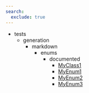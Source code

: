 ```yaml
---
search:
  exclude: true
---
```


- tests
    - generation
        - markdown
            - enums
                - documented
                    - [MyClass1](tests/generation/markdown/enums/documented/MyClass1.md)
                    - [MyEnum1](tests/generation/markdown/enums/documented/MyEnum1.md)
                    - [MyEnum2](tests/generation/markdown/enums/documented/MyEnum2.md)
                    - [MyEnum3](tests/generation/markdown/enums/documented/MyEnum3.md)
